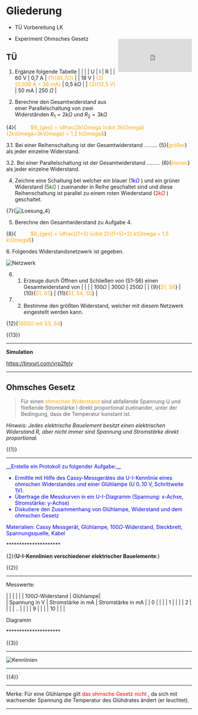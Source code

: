 <!--
author: Christian Golnik

language: de

@style
.lia-effect__circle {
    display: none !important;
}

@media (min-width: 600px) {
    .newspaper {
        column-count: 2;
        column-gap: 40px;
        column-rule: 1px solid lightblue;
    }
}

h1, h2, h3, h4, h5, h6 {
  column-span: all;
}

.cb {
    break-before: column;
}
@end

mode: Presentation

@onload
window.LIA.settings.font_size = 2
@end

-->

# Gliederung

- TÜ Vorbereitung LK

- Experiment Ohmsches Gesetz


## TÜ

<div style="float: right; height: 100px; position: relative; width: 200px; overflow: hidden; top: -80px;"> <div style="overflow: hidden;"> </div> <div> <iframe width="200" height="90" src="https://webuhr.de/embed/timer/#countdown=00:15:00&showbuttons=0&theme=0&ampm=0&sound=xylophone" frameborder="0" allowfullscreen></iframe> </div> </div>

<section class="newspaper">

1. Ergänze folgende Tabelle
| | |
| U   | I   | R   |
| 60 V     | 0,7 A     | <span style="color:orange">{1}{85,7$\Omega$}</span>     |
| 18 V     | <span style="color:orange">{2}{0,036 A = 36 mA}</span>    | 0,5 $k\Omega$     |
| <span style="color:orange">{3}{12,5 V}</span>    | 50 mA    | 250 $\Omega$     |

2. Berechne den Gesamtwiderstand aus einer Parallelschaltung von zwei Widerständen $R_1 = 2 k\Omega$ und $R_2 = 3 k\Omega$

{4}{$\hspace{1cm}$ <span style="color:orange"> $R_{ges} = \dfrac{2k\Omega \cdot 3k\Omega}{2k\Omega+3k\Omega} = 1,2 k\Omega$</span>}

3.1. Bei einer Reihenschaltung ist der Gesamtwiderstand ......... {5}{<span style="color:orange">größer</span>} als jeder einzelne Widerstand.

3.2. Bei einer Parallelschaltung ist der Gesamtwiderstand ......... {6}{<span style="color:orange">kleiner</span>} als jeder einzelne Widerstand.

4. Zeichne eine Schaltung bei welcher ein blauer (<span style="color:blue">$1k\Omega$</span> ) und ein grüner Widerstand (<span style="color:darkgreen">$5k\Omega$</span> ) zueinander in Reihe geschaltet sind und diese Reihenschaltung ist parallel zu einem roten Wiederstand (<span style="color:red">$2k\Omega$</span> ) geschaltet.

{7}{![Loesung_4](https://diversewolken.ddns.net/nextcloud/index.php/s/jYSzH6C2Nz6Z6kJ/download)}

5. Berechne den Gesamtwiderstand zu Aufgabe 4.

{8}{$\hspace{1cm}$ <span style="color:orange">$R_{ges} = \dfrac{(1+5) \cdot 2}{(1+5)+2} k\Omega = 1,5 k\Omega$</span>}

<p class="cb"> 6. Folgendes Widerstandsnetzwerk ist gegeben. </p>

![Netzwerk](https://diversewolken.ddns.net/nextcloud/index.php/s/pMxqnKJ7Tj6dWBX/download)<!-- style="width:80%"-->

6. 1. Erzeuge durch Öffnen und Schließen von (S1-S6) einen Gesamtwiderstand von 
| | |
| $100\Omega$ | $300\Omega$ |  $250 \Omega$ |
| {9}{<span style="color:orange">S1, S6</span>} | {10}{<span style="color:orange">S1, S5</span>} | {11}{<span style="color:orange">S1, S4, S5</span>} |

6. 2. Bestimme den größten Widerstand, welcher mit diesem Netzwerk eingestellt werden kann.

{12}{<span style="color:orange">$1400\Omega$ mit S3, S4</span>}


{{13}}
*************
__Simulation__

https://tinyurl.com/yrp2fely
*************

</section>

## Ohmsches Gesetz

> Für einen <span style="color:orange">ohmschen Widerstand</span> sind abfallende Spannung U und fließende Stromstärke I direkt proportional zueinander, unter der Bedingung, dass die Temperatur konstant ist.

_Hinweis: Jedes elektrische Bauelement besitzt einen elektrischen Widerstand R, aber nicht immer sind Spannung und Stromstärke direkt proportional._

{{1}}
*********************
<span style="color:blue">
__Erstelle ein Protokoll zu folgender Aufgabe:__

- Ermittle mit Hilfe des Cassy-Messgerätes die U-I-Kennlinie eines ohmschen Widerstandes und einer Glühlampe (U 0..10 V, Schrittweite 1V). 
- Übertrage die Messkurven in ein U-I-Diagramm (Spannung: x-Achse, Stromstärke: y-Achse)
- Diskutiere den Zusammenhang von Glühlampe, Widerstand und dem ohmschen Gesetz

Materialien: Cassy Messgerät, Glühlampe, $100\Omega$-Widerstand, Steckbrett, Spannungsquelle, Kabel

</span>
*********************

{2}{__U-I-Kennlinien verschiedener elektrischer Bauelemente__:}

<section class="newspaper">

{{2}}
*********************
Messwerte:

| | | |
| | $100\Omega$-Widerstand | Glühlampe|  
| Spannung in V | Stromstärke in mA | Stromstärke in mA |
| 0     |   |   |
| 1     |   |   |
| 2     |   |   |
| ..    |   |   |
| 9     |   |   |
| 10    |   |   |

<p class="cb">Diagramm</p>
*********************

{{3}}
*********************

![Kennlinien](https://diversewolken.ddns.net/nextcloud/index.php/s/msazyCEbW7Tb5ga/download)
*********************

</section>

{{4}}
***************
Merke: Für eine Glühlampe gilt <span style="color:red">das ohmsche Gesetz nicht</span> , da sich mit wachsender Spannung die Temperatur des Glühdrates ändert (er leuchtet). 
***************